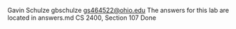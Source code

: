 Gavin Schulze gbschulze
gs464522@ohio.edu 
The answers for this lab are located in answers.md
CS 2400, Section 107
Done
